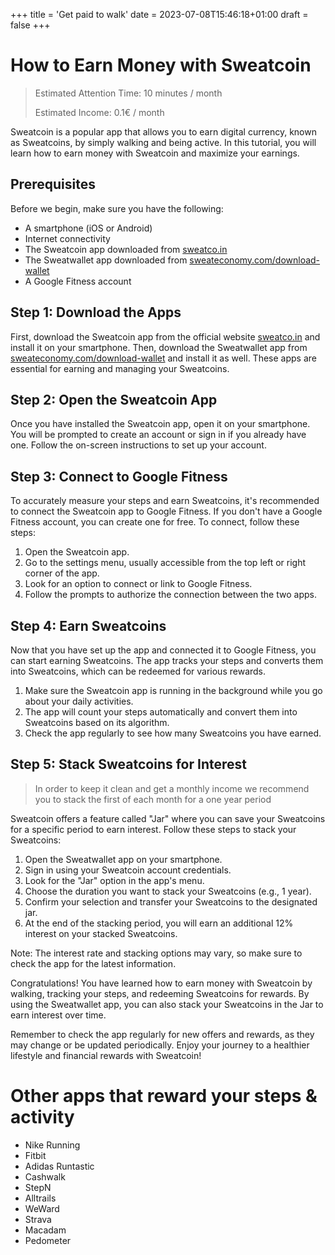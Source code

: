 +++
title = 'Get paid to walk'
date = 2023-07-08T15:46:18+01:00
draft = false
+++


# How to Earn Money with Sweatcoin
> Estimated Attention Time: 10 minutes / month
>
> Estimated Income: 0.1€ / month

Sweatcoin is a popular app that allows you to earn digital currency, known as Sweatcoins, by simply walking and being active. In this tutorial, you will learn how to earn money with Sweatcoin and maximize your earnings.

## Prerequisites

Before we begin, make sure you have the following:

- A smartphone (iOS or Android)
- Internet connectivity
- The Sweatcoin app downloaded from [sweatco.in](https://sweatco.in/)
- The Sweatwallet app downloaded from [sweateconomy.com/download-wallet](https://sweateconomy.com/download-wallet)
- A Google Fitness account

## Step 1: Download the Apps

First, download the Sweatcoin app from the official website [sweatco.in](https://sweatco.in/) and install it on your smartphone. Then, download the Sweatwallet app from [sweateconomy.com/download-wallet](https://sweateconomy.com/download-wallet) and install it as well. These apps are essential for earning and managing your Sweatcoins.

## Step 2: Open the Sweatcoin App

Once you have installed the Sweatcoin app, open it on your smartphone. You will be prompted to create an account or sign in if you already have one. Follow the on-screen instructions to set up your account.

## Step 3: Connect to Google Fitness

To accurately measure your steps and earn Sweatcoins, it's recommended to connect the Sweatcoin app to Google Fitness. If you don't have a Google Fitness account, you can create one for free. To connect, follow these steps:

1. Open the Sweatcoin app.
2. Go to the settings menu, usually accessible from the top left or right corner of the app.
3. Look for an option to connect or link to Google Fitness.
4. Follow the prompts to authorize the connection between the two apps.

## Step 4: Earn Sweatcoins

Now that you have set up the app and connected it to Google Fitness, you can start earning Sweatcoins. The app tracks your steps and converts them into Sweatcoins, which can be redeemed for various rewards.

1. Make sure the Sweatcoin app is running in the background while you go about your daily activities.
2. The app will count your steps automatically and convert them into Sweatcoins based on its algorithm.
3. Check the app regularly to see how many Sweatcoins you have earned.

## Step 5: Stack Sweatcoins for Interest
> In order to keep it clean and get a monthly income we recommend you to stack the first of each month for a one year period

Sweatcoin offers a feature called "Jar" where you can save your Sweatcoins for a specific period to earn interest. Follow these steps to stack your Sweatcoins:

1. Open the Sweatwallet app on your smartphone.
2. Sign in using your Sweatcoin account credentials.
3. Look for the "Jar" option in the app's menu.
4. Choose the duration you want to stack your Sweatcoins (e.g., 1 year).
5. Confirm your selection and transfer your Sweatcoins to the designated jar.
6. At the end of the stacking period, you will earn an additional 12% interest on your stacked Sweatcoins.

Note: The interest rate and stacking options may vary, so make sure to check the app for the latest information.

Congratulations! You have learned how to earn money with Sweatcoin by walking, tracking your steps, and redeeming Sweatcoins for rewards. By using the Sweatwallet app, you can also stack your Sweatcoins in the Jar to earn interest over time.

Remember to check the app regularly for new offers and rewards, as they may change or be updated periodically. Enjoy your journey to a healthier lifestyle and financial rewards with Sweatcoin!

# Other apps that reward your steps & activity

- Nike Running
- Fitbit
- Adidas Runtastic
- Cashwalk
- StepN
- Alltrails
- WeWard
- Strava
- Macadam
- Pedometer
